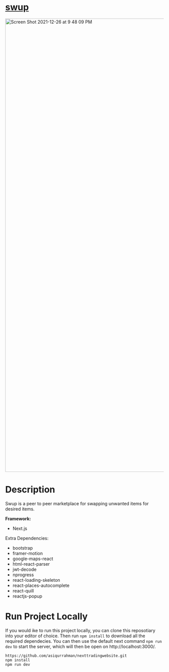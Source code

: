 # [swup](https://nexttradingwebsite.vercel.app/)
<img width="1440" alt="Screen Shot 2021-12-26 at 9 48 09 PM" src="https://user-images.githubusercontent.com/32653186/148415733-8c71866e-09bb-47b2-b355-ae9b3f266963.png">

# Description

Swup is a peer to peer marketplace for swapping unwanted items for desired items.

**Framework:**

- Next.js

Extra Dependencies:
- bootstrap
- framer-motion
- google-maps-react
- html-react-parser
- jwt-decode
- nprogress
- react-loading-skeleton
- react-places-autocomplete
- react-quill
- reactjs-popup

# Run Project Locally

If you would ike to run this project locally, you can clone this reposotiary into your editor of choice. Then run `npm install` to download all the required dependecies. You can then use the default next command `npm run dev` to start the server, which will then be open on http://localhost:3000/. 

```
https://github.com/asiqurrahman/nexttradingwebsite.git
npm install
npm run dev
```
